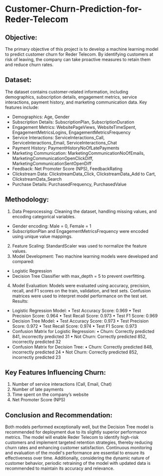 # Customer-Churn-Prediction-for-Reder-Telecom
## Objective:
The primary objective of this project is to develop a machine learning model to predict customer churn for Reder Telecom. By identifying customers at risk of leaving, the company can take proactive measures to retain them and reduce churn rates.
## Dataset:
The dataset contains customer-related information, including demographics, subscription details, engagement metrics, service interactions, payment history, and marketing communication data. Key features include:
- Demographics: Age, Gender
- Subscription Details: SubscriptionPlan, SubscriptionDuration
- Engagement Metrics: WebsitePageViews, WebsiteTimeSpent, EngagementMetricsLogins, EngagementMetricsFrequency
- Service Interactions: ServiceInteractions_Call, ServiceInteractions_Email, ServiceInteractions_Chat
- Payment History: PaymentHistoryNoOfLatePayments
- Marketing Communication: MarketingCommunicationNoOfEmails, MarketingCommunicationOpenClickDiff, MarketingCommunicationSentOpenDiff
- Feedback: Net Promoter Score (NPS), FeedbackRating
- Clickstream Data: ClickstreamData_Click, ClickstreamData_Add to Cart, ClickstreamData_Search
- Purchase Details: PurchasedFrequency, PurchasedValue
## Methodology:
1.	Data Preprocessing: Cleaning the dataset, handling missing values, and encoding categorical variables.
- Gender encoding: Male = 0, Female = 1
- SubscriptionPlan and EngagementMetricsFrequency were encoded using unique value mappings.
2.	Feature Scaling: StandardScaler was used to normalize the feature values.
3.	Model Development: Two machine learning models were developed and compared:
  - Logistic Regression
- Decision Tree Classifier with max_depth = 5 to prevent overfitting.
4.	Model Evaluation: Models were evaluated using accuracy, precision, recall, and F1 scores on the train, validation, and test sets. Confusion matrices were used to interpret model performance on the test set.
Results:
- Logistic Regression Model:
•	Test Accuracy Score: 0.969
•	Test Precision Score: 0.964
•	Test Recall Score: 0.973
•	Test F1 Score: 0.969
- Decision Tree Model:
•	Test Accuracy Score: 0.973
•	Test Precision Score: 0.972
•	Test Recall Score: 0.974
•	Test F1 Score: 0.973
- Confusion Matrix for Logistic Regression:
•	Churn: Correctly predicted 841, incorrectly predicted 31
•	Not Churn: Correctly predicted 852, incorrectly predicted 32
- Confusion Matrix for Decision Tree:
•	Churn: Correctly predicted 848, incorrectly predicted 24
•	Not Churn: Correctly predicted 852, incorrectly predicted 23
## Key Features Influencing Churn:
1.	Number of service interactions (Call, Email, Chat)
2.	Number of late payments
3.	Time spent on the company’s website
4.	Net Promoter Score (NPS)
## Conclusion and Recommendation:
Both models performed exceptionally well, but the Decision Tree model is recommended for deployment due to its slightly superior performance metrics. The model will enable Reder Telecom to identify high-risk customers and implement targeted retention strategies, thereby reducing churn rates and enhancing customer satisfaction.
Continuous monitoring and evaluation of the model's performance are essential to ensure its effectiveness over time. Additionally, considering the dynamic nature of customer behavior, periodic retraining of the model with updated data is recommended to maintain its accuracy and relevance.


